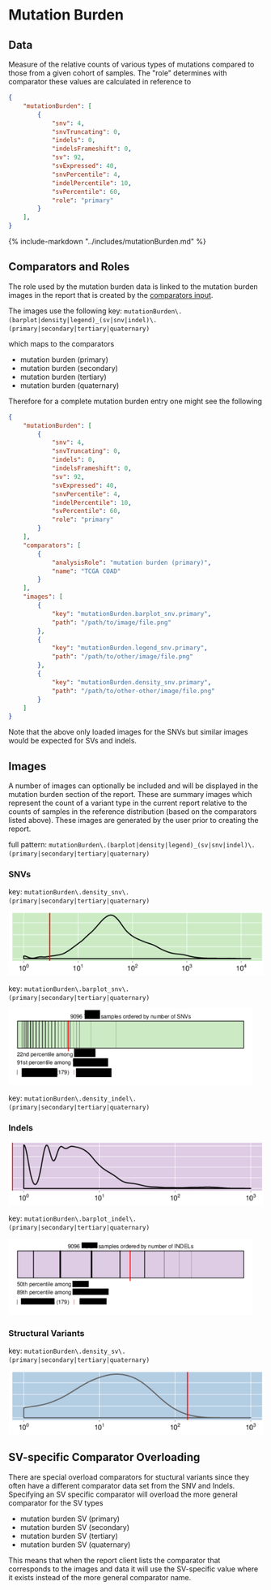# Mutation Burden

## Data

Measure of the relative counts of various types of mutations compared to those from a given cohort
of samples. The "role" determines with comparator these values are calculated in reference to

```json
{
    "mutationBurden": [
        {
            "snv": 4,
            "snvTruncating": 0,
            "indels": 0,
            "indelsFrameshift": 0,
            "sv": 92,
            "svExpressed": 40,
            "snvPercentile": 4,
            "indelPercentile": 10,
            "svPercentile": 60,
            "role": "primary"
        }
    ],
}
```


{%
   include-markdown "../includes/mutationBurden.md"
%}

## Comparators and Roles

The role used by the mutation burden data is linked to the mutation burden images in the report
that is created by the [comparators input](../comparators).

The images use the following key: `mutationBurden\.(barplot|density|legend)_(sv|snv|indel)\.(primary|secondary|tertiary|quaternary)`

which maps to the comparators

- mutation burden (primary)
- mutation burden (secondary)
- mutation burden (tertiary)
- mutation burden (quaternary)

Therefore for a complete mutation burden entry one might see the following

```json
{
    "mutationBurden": [
        {
            "snv": 4,
            "snvTruncating": 0,
            "indels": 0,
            "indelsFrameshift": 0,
            "sv": 92,
            "svExpressed": 40,
            "snvPercentile": 4,
            "indelPercentile": 10,
            "svPercentile": 60,
            "role": "primary"
        }
    ],
    "comparators": [
        {
            "analysisRole": "mutation burden (primary)",
            "name": "TCGA COAD"
        }
    ],
    "images": [
        {
            "key": "mutationBurden.barplot_snv.primary",
            "path": "/path/to/image/file.png"
        },
        {
            "key": "mutationBurden.legend_snv.primary",
            "path": "/path/to/other/image/file.png"
        },
        {
            "key": "mutationBurden.density_snv.primary",
            "path": "/path/to/other-other/image/file.png"
        }
    ]
}
```

Note that the above only loaded images for the SNVs but similar images would be expected for SVs and
indels.

## Images

A number of images can optionally be included and will be displayed in the mutation burden section of the report. These are summary images which represent the count of a variant type in the current report relative to the counts of samples in the reference distribution (based on the comparators listed above). These images are generated by the user prior to creating the report.

full pattern: `mutationBurden\.(barplot|density|legend)_(sv|snv|indel)\.(primary|secondary|tertiary|quaternary)`

### SNVs

key: `mutationBurden\.density_snv\.(primary|secondary|tertiary|quaternary)`

![snv density plot](../images/mutationBurden.density_snv.primary.png)

key: `mutationBurden\.barplot_snv\.(primary|secondary|tertiary|quaternary)`

![snv bar plot](../images/mutationBurden.barplot_snv.primary.png)

key: `mutationBurden\.density_indel\.(primary|secondary|tertiary|quaternary)`

### Indels

![indel density plot](../images/mutationBurden.density_indel.primary.png)

key: `mutationBurden\.barplot_indel\.(primary|secondary|tertiary|quaternary)`

![indel bar plot](../images/mutationBurden.barplot_indel.primary.png)

### Structural Variants

key: `mutationBurden\.density_sv\.(primary|secondary|tertiary|quaternary)`

![sv density plot](../images/mutationBurden.density_sv.primary.png)

## SV-specific Comparator Overloading

There are special overload comparators for stuctural variants since they often have a different
comparator data set from the SNV and Indels. Specifying an SV specific comparator will overload the
more general comparator for the SV types

- mutation burden SV (primary)
- mutation burden SV (secondary)
- mutation burden SV (tertiary)
- mutation burden SV (quaternary)

This means that when the report client lists the comparator that corresponds to the images and data
it will use the SV-specific value where it exists instead of the more general comparator name.
